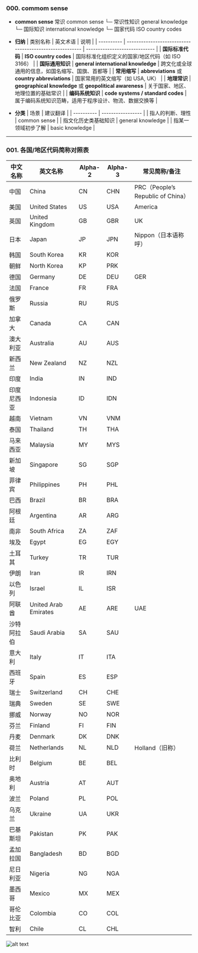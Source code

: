 ### 000. commom sense
* **common sense**
常识 common sense
 └─ 常识性知识 general knowledge
     └─ 国际知识 international knowledge
         └─ 国家代码 ISO country codes
* **归纳**
| 类别名称       | 英文术语                                                    | 说明                            |
| ---------- | ------------------------------------------------------- | ----------------------------- |
| **国际标准代码** | **ISO country codes**                                   | 国际标准化组织定义的国家/地区代码（如 ISO 3166） |
| **国际通用知识** | **general international knowledge**                     | 跨文化或全球通用的信息，如国名缩写、国旗、首都等      |
| **常用缩写**   | **abbreviations** 或 **country abbreviations**           | 国家常用的英文缩写（如 USA, UK）          |
| **地理常识**   | **geographical knowledge** 或 **geopolitical awareness** | 关于国家、地区、地理位置的基础常识             |
| **编码系统知识** | **code systems / standard codes**                       | 属于编码系统知识范畴，适用于程序设计、物流、数据交换等   |

* **分类**
| 场景         | 建议翻译              |
| ---------- | ----------------- |
| 指人的判断、理性   | common sense      |
| 指文化历史类基础知识 | general knowledge |
| 指某一领域初步了解  | basic knowledge   |

---
### 001. 各国/地区代码简称对照表

| 中文名称  | 英文名称                 | Alpha-2 | Alpha-3 | 常见简称/备注                         |
| ----- | -------------------- | ------- | ------- | ------------------------------- |
| 中国    | China                | CN      | CHN     | PRC（People’s Republic of China） |
| 美国    | United States        | US      | USA     | America                         |
| 英国    | United Kingdom       | GB      | GBR     | UK                              |
| 日本    | Japan                | JP      | JPN     | Nippon（日本语称呼）                   |
| 韩国    | South Korea          | KR      | KOR     |                                 |
| 朝鲜    | North Korea          | KP      | PRK     |                                 |
| 德国    | Germany              | DE      | DEU     | GER                             |
| 法国    | France               | FR      | FRA     |                                 |
| 俄罗斯   | Russia               | RU      | RUS     |                                 |
| 加拿大   | Canada               | CA      | CAN     |                                 |
| 澳大利亚  | Australia            | AU      | AUS     |                                 |
| 新西兰   | New Zealand          | NZ      | NZL     |                                 |
| 印度    | India                | IN      | IND     |                                 |
| 印度尼西亚 | Indonesia            | ID      | IDN     |                                 |
| 越南    | Vietnam              | VN      | VNM     |                                 |
| 泰国    | Thailand             | TH      | THA     |                                 |
| 马来西亚  | Malaysia             | MY      | MYS     |                                 |
| 新加坡   | Singapore            | SG      | SGP     |                                 |
| 菲律宾   | Philippines          | PH      | PHL     |                                 |
| 巴西    | Brazil               | BR      | BRA     |                                 |
| 阿根廷   | Argentina            | AR      | ARG     |                                 |
| 南非    | South Africa         | ZA      | ZAF     |                                 |
| 埃及    | Egypt                | EG      | EGY     |                                 |
| 土耳其   | Turkey               | TR      | TUR     |                                 |
| 伊朗    | Iran                 | IR      | IRN     |                                 |
| 以色列   | Israel               | IL      | ISR     |                                 |
| 阿联酋   | United Arab Emirates | AE      | ARE     | UAE                             |
| 沙特阿拉伯 | Saudi Arabia         | SA      | SAU     |                                 |
| 意大利   | Italy                | IT      | ITA     |                                 |
| 西班牙   | Spain                | ES      | ESP     |                                 |
| 瑞士    | Switzerland          | CH      | CHE     |                                 |
| 瑞典    | Sweden               | SE      | SWE     |                                 |
| 挪威    | Norway               | NO      | NOR     |                                 |
| 芬兰    | Finland              | FI      | FIN     |                                 |
| 丹麦    | Denmark              | DK      | DNK     |                                 |
| 荷兰    | Netherlands          | NL      | NLD     | Holland（旧称）                     |
| 比利时   | Belgium              | BE      | BEL     |                                 |
| 奥地利   | Austria              | AT      | AUT     |                                 |
| 波兰    | Poland               | PL      | POL     |                                 |
| 乌克兰   | Ukraine              | UA      | UKR     |                                 |
| 巴基斯坦  | Pakistan             | PK      | PAK     |                                 |
| 孟加拉国  | Bangladesh           | BD      | BGD     |                                 |
| 尼日利亚  | Nigeria              | NG      | NGA     |                                 |
| 墨西哥   | Mexico               | MX      | MEX     |                                 |
| 哥伦比亚  | Colombia             | CO      | COL     |                                 |
| 智利    | Chile                | CL      | CHL     |                                 |

![alt text](https://upload-bbs.miyoushe.com/upload/2022/11/01/266607709/8a4e0f1bd9c9d18fbf59a25067d88c17_6123688207744398733.jpg?x-oss-process=image//resize,s_600/quality,q_80/auto-orient,0/interlace,1/format,jpg)